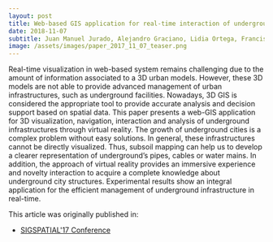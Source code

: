 ```yaml
---
layout: post
title: Web-based GIS application for real-time interaction of underground infrastructure through virtual reality
date: 2018-11-07
subtitle: Juan Manuel Jurado, Alejandro Graciano, Lidia Ortega, Francisco R Feito
image: /assets/images/paper_2017_11_07_teaser.png
---
```



Real-time visualization in web-based system remains challenging
due to the amount of information associated to a 3D urban models.
However, these 3D models are not able to provide advanced management of urban infrastructures, such as underground facilities.
Nowadays, 3D GIS is considered the appropriate tool to provide accurate analysis and decision support based on spatial data. This paper presents a web-GIS application for 3D visualization, navigation,
interaction and analysis of underground infrastructures through
virtual reality. The growth of underground cities is a complex problem without easy solutions. In general, these infrastructures cannot
be directly visualized. Thus, subsoil mapping can help us to develop
a clearer representation of underground’s pipes, cables or water
mains. In addition, the approach of virtual reality provides an immersive experience and novelty interaction to acquire a complete
knowledge about underground city structures. Experimental results show an integral application for the efficient management of
underground infrastructure in real-time.

This article was originally published in:
- [SIGSPATIAL'17 Conference](https://www.researchgate.net/profile/Juan-M-Jurado/publication/327639877_Web-based_GIS_application_for_real-time_interaction_of_underground_infrastructure_through_virtual_reality/links/5c953080299bf111694092da/Web-based-GIS-application-for-real-time-interaction-of-underground-infrastructure-through-virtual-reality.pdf)
